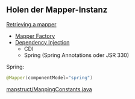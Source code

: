 
## Holen der Mapper-Instanz

[Retrieving a mapper](https://mapstruct.org/documentation/stable/reference/html/#retrieving-mapper)
- [Mapper Factory](https://mapstruct.org/documentation/stable/reference/html/#mappers-factory)
- [Dependency Injection](https://mapstruct.org/documentation/stable/reference/html/#using-dependency-injection)
    - CDI
    - Spring (Spring Annotations oder JSR 330)


Spring: 

```java
@Mapper(componentModel="spring")
```

[mapstruct/MappingConstants.java](https://github.com/mapstruct/mapstruct/blob/main/core/src/main/java/org/mapstruct/MappingConstants.java) 


